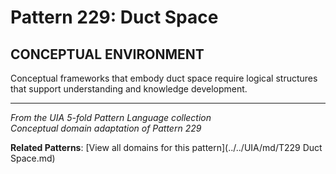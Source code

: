 # Pattern 229: Duct Space

## CONCEPTUAL ENVIRONMENT

Conceptual frameworks that embody duct space require logical structures that support understanding and knowledge development.

---

*From the UIA 5-fold Pattern Language collection*  
*Conceptual domain adaptation of Pattern 229*

**Related Patterns**: [View all domains for this pattern](../../UIA/md/T229 Duct Space.md)